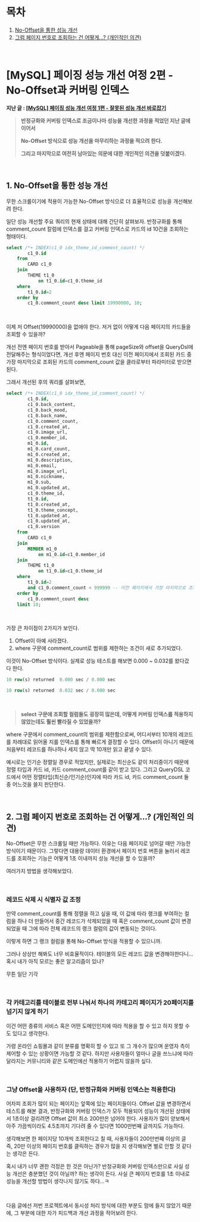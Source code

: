 # 목차

1. [No-Offset을 통한 성능 개선](#1-no-offset을-통한-성능-개선) <br/>
2. [그럼 페이지 번호로 조회하는 건 어떻게...? (개인적인 의견)](#2-그럼-페이지-번호로-조회하는-건-어떻게-개인적인-의견) <br/>

<br/>

# [MySQL] 페이징 성능 개선 여정 2편 - No-Offset과 커버링 인덱스

**지난 글 : [[MySQL] 페이징 성능 개선 여정 1편 - 잘못된 성능 개선 바로잡기](https://bit.ly/3T7j5Rm)**

> **반정규화와 커버링 인덱스로 조금이나마 성능을 개선한 과정을 적었던 지난 글에 이어서**
>
> **No-Offset 방식으로 성능 개선을 마무리하는 과정을 적으려 한다.**
>
> **그리고 마지막으로 여전히 남아있는 의문에 대한 개인적인 의견을 덧붙이겠다.**

<br/>

## 1. No-Offset을 통한 성능 개선

무한 스크롤이기에 적용이 가능한 No-Offset 방식으로 더 효율적으로 성능을 개선해보려 한다.

일단 성능 개선할 주요 쿼리의 현재 상태에 대해 간단히 살펴보자. 반정규화를 통해 comment_count 칼럼에 인덱스를 걸고 커버링 인덱스로 카드의 id 10건을 조회하는 형태이다.

```sql
select /*+ INDEX(c1_0 idx_theme_id_comment_count) */
        c1_0.id
    from
        CARD c1_0
    join
        THEME t1_0
            on t1_0.id=c1_0.theme_id
    where
        t1_0.id=2
    order by
        c1_0.comment_count desc limit 19990000, 10;
```

<br/>

이제 저 Offset(19990000)을 없애야 한다. 저거 없이 어떻게 다음 페이지의 카드들을 조회할 수 있을까?

개선 전엔 페이지 번호를 받아서 Pageable을 통해 pageSize와 offset을 QueryDsl에 전달해주는 형식이었다면, 개선 후엔 페이지 번호 대신 이전 페이지에서 조회된 카드 중 가장 마지막으로 조회된 카드의 comment_count 값을 클라로부터 파라미터로 받으면 된다.

그래서 개선된 후의 쿼리를 살펴보면,

```sql
select /*+ INDEX(c1_0 idx_theme_id_comment_count) */
        c1_0.id,
        c1_0.back_content,
        c1_0.back_mood,
        c1_0.back_name,
        c1_0.comment_count,
        c1_0.created_at,
        c1_0.image_url,
        c1_0.member_id,
        m1_0.id,
        m1_0.card_count,
        m1_0.created_at,
        m1_0.description,
        m1_0.email,
        m1_0.image_url,
        m1_0.nickname,
        m1_0.sub,
        m1_0.updated_at,
        c1_0.theme_id,
        t1_0.id,
        t1_0.created_at,
        t1_0.theme_concept,
        t1_0.updated_at,
        c1_0.updated_at,
        c1_0.version
    from
        CARD c1_0
    join
        MEMBER m1_0
            on m1_0.id=c1_0.member_id
    join
        THEME t1_0
            on t1_0.id=c1_0.theme_id
    where
        t1_0.id=2
        and c1_0.comment_count < 999999 -- 이전 페이지에서 가장 마지막으로 조회된 카드의 comment_count 값이 999999라고 가정
    order by
        c1_0.comment_count desc
    limit 10;
```

<br/>

가장 큰 차이점이 2가지가 보인다.

1. Offset이 아예 사라졌다.
2. where 구문에 comment_count로 범위를 제한하는 조건이 새로 추가되었다.

이것이 No-Offset 방식이다. 실제로 성능 테스트를 해보면 0.000 ~ 0.032를 왔다갔다 한다.

```sql
10 row(s) returned	0.000 sec / 0.000 sec
```

```sql
10 row(s) returned	0.032 sec / 0.000 sec
```

<br/>

>  **select 구문에 조회할 컬럼들도 굉장히 많은데, 어떻게 커버링 인덱스를 적용하지 않았는데도 훨씬 빨라질 수 있었을까?**

where 구문에서 comment_count의 범위를 제한함으로써, 어디서부터 10개의 레코드를 차례대로 읽어올 지를 인덱스를 통해 빠르게 결정할 수 있다. Offset이 아니기 때문에 처음부터 레코드를 하나하나 세지 않고 딱 10개만 읽고 끝낼 수 있다.

예시로는 인기순 정렬일 경우로 적었지만, 실제로는 최신순도 같이 처리중이기 때문에 정렬 타입과 카드 id, 카드 comment_count를 같이 받고 있다. 그리고 QueryDSL 코드에서 어떤 정렬타입(최신순/인기순)인지에 따라 카드 id, 카드 comment_count 둘 중 어느것을 쓸지 판단한다.

<br/>

## 2. 그럼 페이지 번호로 조회하는 건 어떻게...? (개인적인 의견)

No-Offset은 무한 스크롤일 때만 가능하다. 이유는 다음 페이지로 넘어갈 때만 가능한 방식이기 때문이다. 그렇다면 대용량 데이터 환경에서 페이지 번호 버튼을 눌러서 레코드를 조회하는 기능은 어떻게 1초 이내까지 성능 개선을 할 수 있을까?

여러가지 방법을 생각해보았다.

<br/>

### 레코드 삭제 시 식별자 값 조정

만약 comment_count를 통해 정렬을 하고 싶을 때, 이 값에 따라 랭크를 부여하는 컬럼을 하나 더 만들어서 중간 레코드가 삭제되었을 때 혹은 comment_count 값이 변경되었을 때 그에 따라 전체 레코드의 랭크 컬럼의 값이 변동되는 것이다.

이렇게 하면 그 랭크 컬럼을 통해 No-Offset 방식을 적용할 수 있으니까.

그러나 상상만 해봐도 너무 비효율적이다. 테이블의 모든 레코드 값을 변경해야한다니... 혹시 내가 아직 모르는 좋은 알고리즘이 있나?

무튼 일단 기각

<br/>

### 각 카테고리를 테이블로 전부 나눠서 하나의 카테고리 페이지가 20페이지를 넘기지 않게 하기

이건 어떤 종류의 서비스 혹은 어떤 도메인인지에 따라 적용을 할 수 있고 하지 못할 수도 있다고 생각한다.

가령 온라인 쇼핑몰과 같이 분류를 명확히 할 수 있고 또 그 개수가 많으며 운영자 측이 제어할 수 있는 상황이면 가능할 것 같다. 하지만 사용자들이 얼마나 글을 쓰느냐에 따라 달라지는 커뮤니티와 같은 도메인에선 적용하기 어렵지 않을까 싶다.

<br/>

### 그냥 Offset을 사용하자 (단, 반정규화와 커버링 인덱스는 적용한다)

어차피 조회가 많이 되는 페이지는 앞쪽에 있는 페이지들이다. Offset 값을 변경하면서 테스트를 해본 결과, 반정규화와 커버링 인덱스가 모두 적용되어 성능이 개선된 상태에서 1초이상 걸리려면 Offset 값이 최소 200만은 넘어야 한다. 사용자가 많이 양보해서 아주 가끔씩이라도 4.5초까지 기다려 줄 수 있다면 1000만번째 글까지도 가능하다.

생각해보면 한 페이지당 10개씩 조회한다고 칠 때, 사용자들이 200만번째 이상의 글 즉, 20만 이상의 페이지 번호를 클릭하는 경우가 많을 지 생각해보면 별로 안할 것 같다는 생각은 든다.

혹시 내가 너무 괜한 걱정은 한 것은 아닌가? 반정규화와 커버링 인덱스만으로 사실 성능 개선은 충분했던 것이 아닐까? 하는 생각이 든다. 사실 큰 페이지 번호를 1초 이내로 성능을 개선할 방법이 생각나지 않기도 하다...ㅋ

<br/>

다음 글에선 저번 프로젝트에서 동시성 처리 방식에 대한 부분도 맘에 들지 않았기 때문에, 그 부분에 대한 자가 피드백과 개선 과정을 적어보려 한다.